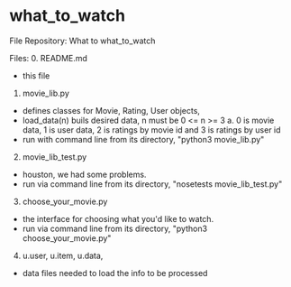 # what_to_watch

File Repository: What to what_to_watch


Files:
0. README.md
 - this file
1. movie_lib.py
  - defines classes for Movie, Rating, User objects,
  - load_data(n) buils desired data, n must be 0 <= n >= 3
    a. 0 is movie data, 1 is user data, 2 is ratings by movie id and 3 is ratings by user id
  - run with command line from its directory, "python3 movie_lib.py"

2. movie_lib_test.py
  - houston, we had some problems.
  - run via command line from its directory, "nosetests movie_lib_test.py"

3. choose_your_movie.py
  - the interface for choosing what you'd like to watch.
  - run via command line from its directory, "python3 choose_your_movie.py"

4. u.user, u.item, u.data,
 - data files needed to load the info to be processed
